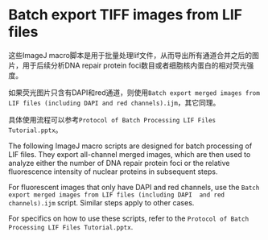 Batch export TIFF images from LIF files
=============================
这些ImageJ macro脚本是用于批量处理lif文件，从而导出所有通道合并之后的图片，用于后续分析DNA repair protein foci数目或者细胞核内蛋白的相对荧光强度。

如果荧光图片只含有DAPI和red通道，则使用`Batch export merged images from LIF files (including DAPI and red channels).ijm`，其它同理。

具体使用流程可以参考`Protocol of Batch Processing LIF Files Tutorial.pptx`。

The following ImageJ macro scripts are designed for batch processing of LIF files. They export all-channel merged images, which are 
then used to analyze either the number of DNA repair protein foci or the relative fluorescence intensity of nuclear proteins in 
subsequent steps.

For fluorescent images that only have DAPI and red channels, use the `Batch export merged images from LIF files (including DAPI 
and red channels).ijm` script. Similar steps apply to other cases.

For specifics on how to use these scripts, refer to the `Protocol of Batch Processing LIF Files Tutorial.pptx`.
